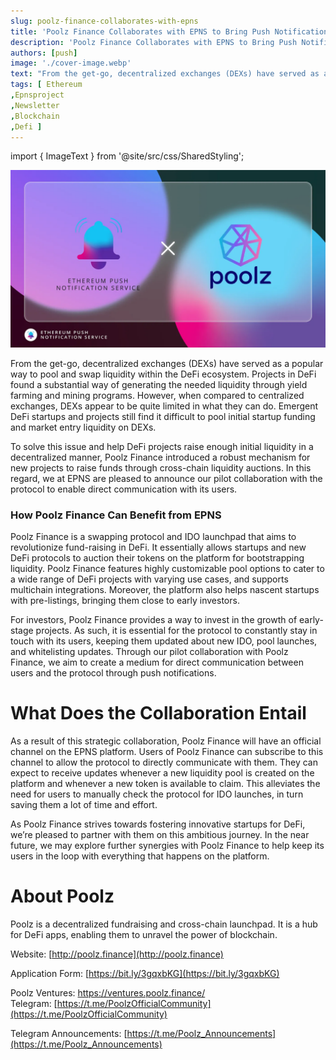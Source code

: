 ```yaml
---
slug: poolz-finance-collaborates-with-epns
title: 'Poolz Finance Collaborates with EPNS to Bring Push Notifications to Its Users'
description: 'Poolz Finance Collaborates with EPNS to Bring Push Notifications to Its Users'
authors: [push]
image: './cover-image.webp'
text: "From the get-go, decentralized exchanges (DEXs) have served as a popular way to pool and swap liquidity within the DeFi ecosystem. Projects in DeFi found a substantial way of generating the needed liquidity through yield farming and mining programs. "
tags: [ Ethereum
,Epnsproject
,Newsletter
,Blockchain
,Defi ]
---
```


import { ImageText } from '@site/src/css/SharedStyling';

![Cover image of Poolz Finance Collaborates with EPNS to Bring Push Notifications to Its Users](./cover-image.webp)

<!--truncate-->

From the get-go, decentralized exchanges (DEXs) have served as a popular way to pool and swap liquidity within the DeFi ecosystem. Projects in DeFi found a substantial way of generating the needed liquidity through yield farming and mining programs. However, when compared to centralized exchanges, DEXs appear to be quite limited in what they can do. Emergent DeFi startups and projects still find it difficult to pool initial startup funding and market entry liquidity on DEXs.

To solve this issue and help DeFi projects raise enough initial liquidity in a decentralized manner, Poolz Finance introduced a robust mechanism for new projects to raise funds through cross-chain liquidity auctions. In this regard, we at EPNS are pleased to announce our pilot collaboration with the protocol to enable direct communication with its users.

### How Poolz Finance Can Benefit from EPNS

Poolz Finance is a swapping protocol and IDO launchpad that aims to revolutionize fund-raising in DeFi. It essentially allows startups and new DeFi protocols to auction their tokens on the platform for bootstrapping liquidity. Poolz Finance features highly customizable pool options to cater to a wide range of DeFi projects with varying use cases, and supports multichain integrations. Moreover, the platform also helps nascent startups with pre-listings, bringing them close to early investors.

For investors, Poolz Finance provides a way to invest in the growth of early-stage projects. As such, it is essential for the protocol to constantly stay in touch with its users, keeping them updated about new IDO, pool launches, and whitelisting updates. Through our pilot collaboration with Poolz Finance, we aim to create a medium for direct communication between users and the protocol through push notifications.

# What Does the Collaboration Entail

As a result of this strategic collaboration, Poolz Finance will have an official channel on the EPNS platform. Users of Poolz Finance can subscribe to this channel to allow the protocol to directly communicate with them. They can expect to receive updates whenever a new liquidity pool is created on the platform and whenever a new token is available to claim. This alleviates the need for users to manually check the protocol for IDO launches, in turn saving them a lot of time and effort.

As Poolz Finance strives towards fostering innovative startups for DeFi, we’re pleased to partner with them on this ambitious journey. In the near future, we may explore further synergies with Poolz Finance to help keep its users in the loop with everything that happens on the platform.

# **About Poolz**

Poolz is a decentralized fundraising and cross-chain launchpad. It is a hub for DeFi apps, enabling them to unravel the power of blockchain.

Website: [http://poolz.finance](http://poolz.finance)

Application Form: [https://bit.ly/3gqxbKG](https://bit.ly/3gqxbKG)

Poolz Ventures: [https://ventures.poolz.finance/  
](https://ventures.poolz.finance/)Telegram: [https://t.me/PoolzOfficialCommunity](https://t.me/PoolzOfficialCommunity)

Telegram Announcements: [https://t.me/Poolz_Announcements](https://t.me/Poolz_Announcements)
